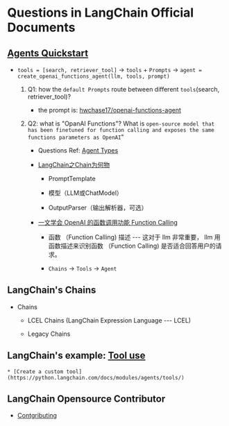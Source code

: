 # Questions in LangChain Official Documents

## [Agents Quickstart](https://python.langchain.com/docs/modules/agents/quick_start)

* `tools = [search, retriever_tool]` -> `tools` + `Prompts`  -> `agent = create_openai_functions_agent(llm, tools, prompt)`

    1. Q1: how the `default Prompts` route between different `tools`(search, retriever_tool)? 

        * the prompt is: [hwchase17/openai-functions-agent](https://smith.langchain.com/hub/hwchase17/openai-functions-agent?organizationId=4590a671-97e8-51fe-b2cd-08c5f96b45b6)

    2. Q2: what is "OpanAI Functions"? What is `open-source model that has been finetuned for function calling and exposes the same functions parameters as OpenAI`"
        
        * Questions Ref: [Agent Types](https://python.langchain.com/docs/modules/agents/agent_types) 

        * [LangChain之Chain为何物](https://zhuanlan.zhihu.com/p/634313377)

            - PromptTemplate

            - 模型（LLM或ChatModel）

            - OutputParser（输出解析器，可选）

        * [一文学会 OpenAI 的函数调用功能 Function Calling](https://zhuanlan.zhihu.com/p/641239259)
            
            - 函数 （Function Calling) 描述 --- 这对于 llm 非常重要， llm 用函数描述来识别函数 （Function Calling) 是否适合回答用户的请求。
            
            - `Chains` -> `Tools` -> `Agent`

## LangChain's Chains

* Chains

    - LCEL Chains (LangChain Expression Language --- LCEL)

    - Legacy Chains

## LangChain's example:  [Tool use](https://python.langchain.com/docs/use_cases/tool_use/)

    * [Create a custom tool](https://python.langchain.com/docs/modules/agents/tools/)    

## LangChain Opensource Contributor

* [Contgributing](https://python.langchain.com/docs/contributing/)
